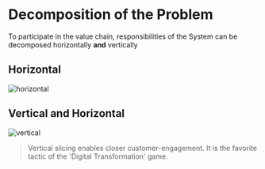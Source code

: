 # Decomposition of the Problem

To participate in the value chain, responsibilities of the System
can be decomposed horizontally **and** vertically

## Horizontal

![horizontal](images/horizontal-decomposition.png "horizontal decomposition")

## Vertical and Horizontal

![vertical](images/vertical-slicing.png)

> Vertical slicing enables closer customer-engagement.
> It is the favorite tactic of the 'Digital Transformation' game.
